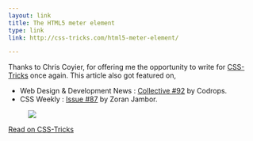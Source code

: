 ```yaml
---
layout: link
title: The HTML5 meter element
type: link
link: http://css-tricks.com/html5-meter-element/

---
```


Thanks to Chris Coyier, for offering me the opportunity to write for [CSS-Tricks](http://css-tricks.com/) once again. This article also got featured on,

- Web Design & Development News : [Collective #92](http://tympanus.net/codrops/collective/collective-92/) by Codrops.
- CSS Weekly : [Issue #87](css-weekly.com/issue-87/) by Zoran Jambor.

<figure>
    <img src="http://res.cloudinary.com/dw9fem4ki/image/upload/v1391875666/OSX_Style_Disk_Usage_qevows.png">
</figure>

[Read on CSS-Tricks](css-tricks.com/html5-meter-element/)

